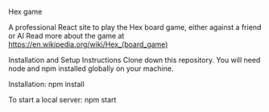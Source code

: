 Hex game

A professional React site to play the Hex board game, either against a friend or AI 
Read more about the game at https://en.wikipedia.org/wiki/Hex_(board_game)

Installation and Setup Instructions
Clone down this repository. You will need node and npm installed globally on your machine.

Installation:
npm install

To start a local server:
npm start